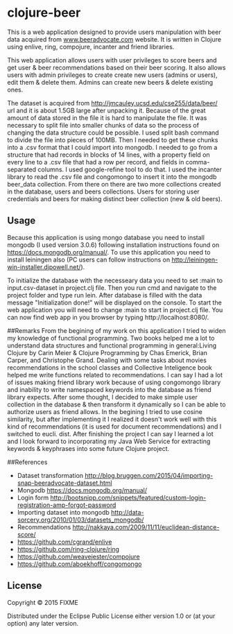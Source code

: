 # clojure-beer

This is a web application designed to provide users manipulation with beer data acquired from www.beeradvocate.com website. It is written in Clojure using enlive, ring, compojure, incanter and friend libraries.

This web application allows users with user privileges to score beers and get user & beer recommendations based on their beer scoring.
It also allows users with admin privileges to create create new users (admins or users), edit them & delete them. Admins can create new beers & delete existing ones.

The dataset is acquired from http://jmcauley.ucsd.edu/cse255/data/beer/ url and it is about 1.5GB large after unpacking it. Because of the great amount of data stored in the file it is hard to manipulate the file. It was necessary to split file into smaller chunks of data so the process of changing the data structure could be possible. I used split bash command to divide the file into pieces of 100MB. 
Then I needed to get these chunks into a .csv format that I could import into mongodb. I needed to go from a structure that had records in blocks of 14 lines, with a property field on every line to a .csv file that had a row per record, and fields in comma-separated columns. I used google-refine tool to do that. I used the incanter library to read the .csv file and congomongo to insert it into the mongodb beer_data collection.
From there on there are two more collections created in the database, users and beers collections. Users for storing user credentials and beers for making distinct beer collection (new & old beers).

## Usage
Because this application is using mongo database you need to install mongodb (I used version 3.0.6) following installation instructions found on https://docs.mongodb.org/manual/. To use this application you need to install leiningen also (PC users can follow instructions on http://leiningen-win-installer.djpowell.net/).

To initialize the database with the necesseary data you need to set :main to input.csv-dataset in project.clj file. Then you run cmd and navigate to the project folder and type run lein. After database is filled with the data message "Initialization done!" will be displayed on the console.
To start the web application you will need to change :main to start in project.clj file. You can now find web app in you browser by typing http://localhost:8080/.

##Remarks
From the begining of my work on this application I tried to widen my knowledge of functional programming. Two books helped me a lot to understand data structures and functional programming in general:Living Clojure by Carin Meier & Clojure Programming by Chas Emerick, Brian Carper, and Christophe Grand. Dealing with some tasks about movies recommendations in the school classes and Collective Inteligence book helped me write functions related to recommendations. I can say I had a lot of issues making friend library work because of using congomongo library and inability to write namespaced keywords into the database as friend library expects. After some thought, I decided to make simple user collection in the database & then transform it dynamically so I can be able to authorize users as friend allows. In the begining I tried to use cosine similarity, but after implementing it I realized it doesn't work well with this kind of recommendations (it is used for document recommendations) and I switched to eucli. dist.
After finishing the project I can say I learned a lot and I look forward to incorporating my Java Web Service for extracting keywords & keyphrases into some future Clojure project.

##References
- Dataset transformation http://blog.bruggen.com/2015/04/importing-snap-beeradvocate-dataset.html
- Mongodb https://docs.mongodb.org/manual/
- Login form http://bootsnipp.com/snippets/featured/custom-login-registration-amp-forgot-password
- Importing dataset into mongodb http://data-sorcery.org/2010/01/03/datasets_mongodb/
- Recommendations http://nakkaya.com/2009/11/11/euclidean-distance-score/
- https://github.com/cgrand/enlive
- https://github.com/ring-clojure/ring
- https://github.com/weavejester/compojure
- https://github.com/aboekhoff/congomongo

## License

Copyright © 2015 FIXME

Distributed under the Eclipse Public License either version 1.0 or (at
your option) any later version.
